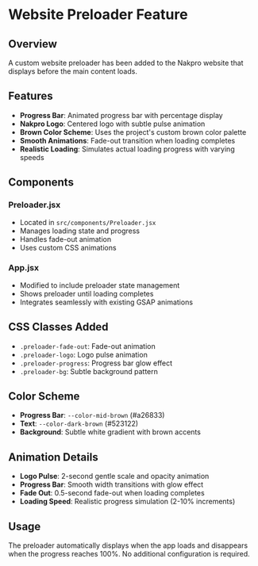 # Website Preloader Feature

## Overview

A custom website preloader has been added to the Nakpro website that displays before the main content loads.

## Features

- **Progress Bar**: Animated progress bar with percentage display
- **Nakpro Logo**: Centered logo with subtle pulse animation
- **Brown Color Scheme**: Uses the project's custom brown color palette
- **Smooth Animations**: Fade-out transition when loading completes
- **Realistic Loading**: Simulates actual loading progress with varying speeds

## Components

### Preloader.jsx

- Located in `src/components/Preloader.jsx`
- Manages loading state and progress
- Handles fade-out animation
- Uses custom CSS animations

### App.jsx

- Modified to include preloader state management
- Shows preloader until loading completes
- Integrates seamlessly with existing GSAP animations

## CSS Classes Added

- `.preloader-fade-out`: Fade-out animation
- `.preloader-logo`: Logo pulse animation
- `.preloader-progress`: Progress bar glow effect
- `.preloader-bg`: Subtle background pattern

## Color Scheme

- **Progress Bar**: `--color-mid-brown` (#a26833)
- **Text**: `--color-dark-brown` (#523122)
- **Background**: Subtle white gradient with brown accents

## Animation Details

- **Logo Pulse**: 2-second gentle scale and opacity animation
- **Progress Bar**: Smooth width transitions with glow effect
- **Fade Out**: 0.5-second fade-out when loading completes
- **Loading Speed**: Realistic progress simulation (2-10% increments)

## Usage

The preloader automatically displays when the app loads and disappears when the progress reaches 100%. No additional configuration is required.
